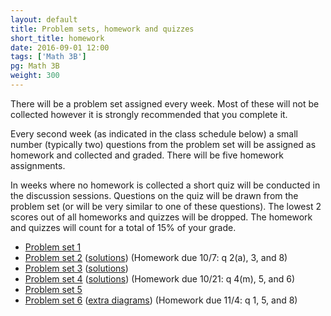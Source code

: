 ```yaml
---
layout: default
title: Problem sets, homework and quizzes
short_title: homework
date: 2016-09-01 12:00
tags: ['Math 3B']
pg: Math 3B
weight: 300
---
```


There will be a problem set assigned every week. Most of these will not be collected however it is strongly recommended that you complete it.

Every second week (as indicated in the class schedule below) a small number (typically two) questions from the problem set will be assigned as homework and collected and graded. There will be five homework assignments.

In weeks where no homework is collected a short quiz will be conducted in the discussion sessions. Questions on the quiz will be drawn from the problem set (or will be very similar to one of these questions). The lowest 2 scores out of all homeworks and quizzes will be dropped. The homework and quizzes will count for a total of 15% of your grade.

- [Problem set 1][ps1]
- [Problem set 2][ps2] ([solutions](ps/ps2s.pdf)) (Homework due 10/7: q 2(a), 3, and 8)
- [Problem set 3][ps3] ([solutions](ps/ps3s.pdf))
- [Problem set 4][ps4] ([solutions](ps/ps4s.pdf)) (Homework due 10/21: q 4(m), 5, and 6)
- [Problem set 5][ps5]
- [Problem set 6][ps6] ([extra diagrams](ps/parabola_diagrams.pdf)) (Homework due 11/4: q 1, 5, and 8)

[ps1]: ps/ps1.pdf
[ps2]: ps/ps2.pdf
[ps3]: ps/ps3.pdf
[ps4]: ps/ps4.pdf
[ps5]: ps/ps5.pdf
[ps6]: ps/ps6.pdf
